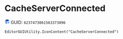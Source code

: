 # CacheServerConnected
![](/img/CacheServerConnected.png)
GUID: `6237473061563373096`
```
EditorGUIUtility.IconContent("CacheServerConnected")
```
